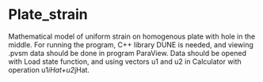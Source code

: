 # Plate_strain
Mathematical model of uniform strain on homogenous plate with hole in the middle. For running the program, C++ library DUNE is needed, and viewing .pvsm data should be done in program ParaView. Data should be opened with Load state function, and using vectors u1 and u2 in Calculator with operation  u1*iHat+u2*jHat.
